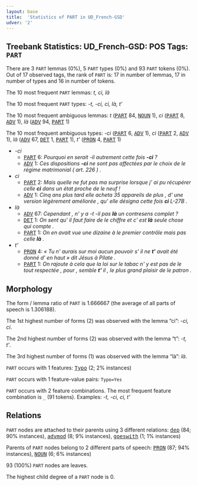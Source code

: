 ```yaml
---
layout: base
title:  'Statistics of PART in UD_French-GSD'
udver: '2'
---
```


## Treebank Statistics: UD_French-GSD: POS Tags: `PART`

There are 3 `PART` lemmas (0%), 5 `PART` types (0%) and 93 `PART` tokens (0%).
Out of 17 observed tags, the rank of `PART` is: 17 in number of lemmas, 17 in number of types and 16 in number of tokens.

The 10 most frequent `PART` lemmas: <em>t, ci, là</em>

The 10 most frequent `PART` types:  <em>-t, -ci, ci, là, t'</em>

The 10 most frequent ambiguous lemmas: <em>t</em> (<tt><a href="fr_gsd-pos-PART.html">PART</a></tt> 84, <tt><a href="fr_gsd-pos-NOUN.html">NOUN</a></tt> 1), <em>ci</em> (<tt><a href="fr_gsd-pos-PART.html">PART</a></tt> 8, <tt><a href="fr_gsd-pos-ADV.html">ADV</a></tt> 1), <em>là</em> (<tt><a href="fr_gsd-pos-ADV.html">ADV</a></tt> 94, <tt><a href="fr_gsd-pos-PART.html">PART</a></tt> 1)

The 10 most frequent ambiguous types:  <em>-ci</em> (<tt><a href="fr_gsd-pos-PART.html">PART</a></tt> 6, <tt><a href="fr_gsd-pos-ADV.html">ADV</a></tt> 1), <em>ci</em> (<tt><a href="fr_gsd-pos-PART.html">PART</a></tt> 2, <tt><a href="fr_gsd-pos-ADV.html">ADV</a></tt> 1), <em>là</em> (<tt><a href="fr_gsd-pos-ADV.html">ADV</a></tt> 67, <tt><a href="fr_gsd-pos-DET.html">DET</a></tt> 1, <tt><a href="fr_gsd-pos-PART.html">PART</a></tt> 1), <em>t'</em> (<tt><a href="fr_gsd-pos-PRON.html">PRON</a></tt> 4, <tt><a href="fr_gsd-pos-PART.html">PART</a></tt> 1)


* <em>-ci</em>
  * <tt><a href="fr_gsd-pos-PART.html">PART</a></tt> 6: <em>Pourquoi en serait -il autrement cette fois <b>-ci</b> ?</em>
  * <tt><a href="fr_gsd-pos-ADV.html">ADV</a></tt> 1: <em>Ces dispositions <b>-ci</b> ne sont pas affectées par le choix de le régime matrimonial ( art. 226 ) .</em>
* <em>ci</em>
  * <tt><a href="fr_gsd-pos-PART.html">PART</a></tt> 2: <em>Mais quelle ne fut pas ma surprise lorsque j' ai pu récupérer celle <b>ci</b> dans un état proche de le neuf !</em>
  * <tt><a href="fr_gsd-pos-ADV.html">ADV</a></tt> 1: <em>Cinq ans plus tard elle acheta 35 appareils de plus , d' une version légèrement améliorée , qu' elle désigna cette fois <b>ci</b> L-27B .</em>
* <em>là</em>
  * <tt><a href="fr_gsd-pos-ADV.html">ADV</a></tt> 67: <em>Cependant , n' y a -t -il pas <b>là</b> un contresens complet ?</em>
  * <tt><a href="fr_gsd-pos-DET.html">DET</a></tt> 1: <em>On sent qu' il faut faire de le chiffre et c' est <b>là</b> seule chose qui compte .</em>
  * <tt><a href="fr_gsd-pos-PART.html">PART</a></tt> 1: <em>On en avait vue une dizaine à le premier contrôle mais pas celle <b>là</b> .</em>
* <em>t'</em>
  * <tt><a href="fr_gsd-pos-PRON.html">PRON</a></tt> 4: <em>« Tu n' aurais sur moi aucun pouvoir s' il ne <b>t'</b> avait été donné d' en haut » dit Jésus à Pilate .</em>
  * <tt><a href="fr_gsd-pos-PART.html">PART</a></tt> 1: <em>On rajoute à cela que la loi sur le tabac n' y est pas de le tout respectée , pour , semble <b>t'</b> il , le plus grand plaisir de le patron .</em>

## Morphology

The form / lemma ratio of `PART` is 1.666667 (the average of all parts of speech is 1.306188).

The 1st highest number of forms (2) was observed with the lemma “ci”: <em>-ci, ci</em>.

The 2nd highest number of forms (2) was observed with the lemma “t”: <em>-t, t'</em>.

The 3rd highest number of forms (1) was observed with the lemma “là”: <em>là</em>.

`PART` occurs with 1 features: <tt><a href="fr_gsd-feat-Typo.html">Typo</a></tt> (2; 2% instances)

`PART` occurs with 1 feature-value pairs: `Typo=Yes`

`PART` occurs with 2 feature combinations.
The most frequent feature combination is `_` (91 tokens).
Examples: <em>-t, -ci, ci, t'</em>


## Relations

`PART` nodes are attached to their parents using 3 different relations: <tt><a href="fr_gsd-dep-dep.html">dep</a></tt> (84; 90% instances), <tt><a href="fr_gsd-dep-advmod.html">advmod</a></tt> (8; 9% instances), <tt><a href="fr_gsd-dep-goeswith.html">goeswith</a></tt> (1; 1% instances)

Parents of `PART` nodes belong to 2 different parts of speech: <tt><a href="fr_gsd-pos-PRON.html">PRON</a></tt> (87; 94% instances), <tt><a href="fr_gsd-pos-NOUN.html">NOUN</a></tt> (6; 6% instances)

93 (100%) `PART` nodes are leaves.

The highest child degree of a `PART` node is 0.

